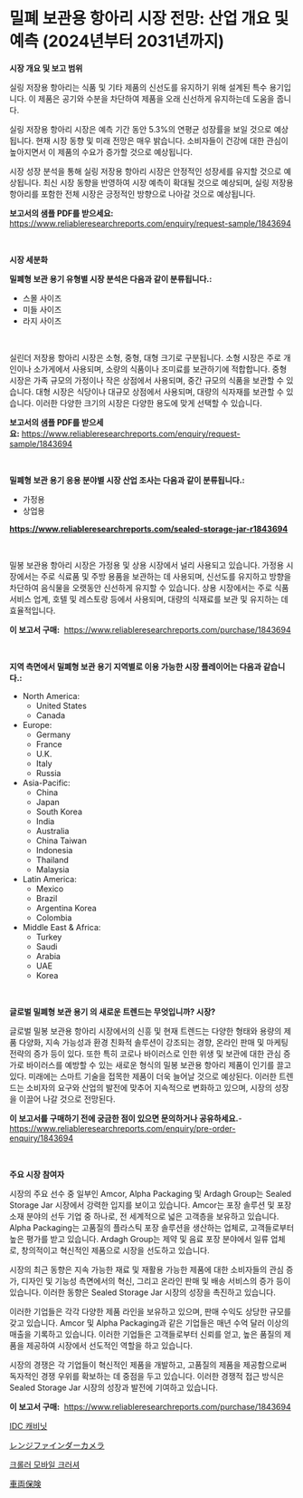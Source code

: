 <p><h1>밀폐 보관용 항아리 시장 전망: 산업 개요 및 예측 (2024년부터 2031년까지)</h1></p><p><strong>시장 개요 및 보고 범위</strong></p>
<p><p>실링 저장용 항아리는 식품 및 기타 제품의 신선도를 유지하기 위해 설계된 특수 용기입니다. 이 제품은 공기와 수분을 차단하여 제품을 오래 신선하게 유지하는데 도움을 줍니다.</p><p>실링 저장용 항아리 시장은 예측 기간 동안 5.3%의 연평균 성장률을 보일 것으로 예상됩니다. 현재 시장 동향 및 미래 전망은 매우 밝습니다. 소비자들이 건강에 대한 관심이 높아지면서 이 제품의 수요가 증가할 것으로 예상됩니다.</p><p>시장 성장 분석을 통해 실링 저장용 항아리 시장은 안정적인 성장세를 유지할 것으로 예상됩니다. 최신 시장 동향을 반영하여 시장 예측이 확대될 것으로 예상되며, 실링 저장용 항아리를 포함한 전체 시장은 긍정적인 방향으로 나아갈 것으로 예상됩니다.</p></p>
<p><strong>보고서의 샘플 PDF를 받으세요:</strong> <a href="https://www.reliableresearchreports.com/enquiry/request-sample/1843694">https://www.reliableresearchreports.com/enquiry/request-sample/1843694</a></p>
<p>&nbsp;</p>
<p><strong>시장 세분화</strong></p>
<p><strong>밀폐형 보관 용기 유형별 시장 분석은 다음과 같이 분류됩니다.:</strong></p>
<p><ul><li>스몰 사이즈</li><li>미들 사이즈</li><li>라지 사이즈</li></ul></p>
<p>&nbsp;</p>
<p><p>실린더 저장용 항아리 시장은 소형, 중형, 대형 크기로 구분됩니다. 소형 시장은 주로 개인이나 소가게에서 사용되며, 소량의 식품이나 조미료를 보관하기에 적합합니다. 중형 시장은 가족 규모의 가정이나 작은 상점에서 사용되며, 중간 규모의 식품을 보관할 수 있습니다. 대형 시장은 식당이나 대규모 상점에서 사용되며, 대량의 식자재를 보관할 수 있습니다. 이러한 다양한 크기의 시장은 다양한 용도에 맞게 선택할 수 있습니다.</p></p>
<p><strong>보고서의 샘플 PDF를 받으세요:</strong>&nbsp;<a href="https://www.reliableresearchreports.com/enquiry/request-sample/1843694">https://www.reliableresearchreports.com/enquiry/request-sample/1843694</a></p>
<p>&nbsp;</p>
<p><strong> 밀폐형 보관 용기 응용 분야별 시장 산업 조사는 다음과 같이 분류됩니다.:</strong></p>
<p><ul><li>가정용</li><li>상업용</li></ul></p>
<p><strong><a href="https://www.reliableresearchreports.com/sealed-storage-jar-r1843694">https://www.reliableresearchreports.com/sealed-storage-jar-r1843694</a></strong></p>
<p>&nbsp;</p>
<p><p>밀봉 보관용 항아리 시장은 가정용 및 상용 시장에서 널리 사용되고 있습니다. 가정용 시장에서는 주로 식료품 및 주방 용품을 보관하는 데 사용되며, 신선도를 유지하고 방향을 차단하여 음식물을 오랫동안 신선하게 유지할 수 있습니다. 상용 시장에서는 주로 식품 서비스 업계, 호텔 및 레스토랑 등에서 사용되며, 대량의 식재료를 보관 및 유지하는 데 효율적입니다.</p></p>
<p><strong>이 보고서 구매:</strong>&nbsp; <a href="https://www.reliableresearchreports.com/purchase/1843694">https://www.reliableresearchreports.com/purchase/1843694</a></p>
<p>&nbsp;</p>
<p><strong>지역 측면에서 밀폐형 보관 용기 지역별로 이용 가능한 시장 플레이어는 다음과 같습니다.:</strong></p>
<p><ul>
    <li>
        North America:
        <ul>
            <li>United States</li>
            <li>Canada</li>
        </ul>
    </li>
    <li>
        Europe:
        <ul>
            <li>Germany</li>
            <li>France</li>
            <li>U.K.</li>
            <li>Italy</li>
            <li>Russia</li>
        </ul>
    </li>
    <li>
        Asia-Pacific:
        <ul>
            <li>China</li>
            <li>Japan</li>
            <li>South Korea</li>
            <li>India</li>
            <li>Australia</li>
            <li>China Taiwan</li>
            <li>Indonesia</li>
            <li>Thailand</li>
            <li>Malaysia</li>
        </ul>
    </li>
    <li>
        Latin America:
        <ul>
            <li>Mexico</li>
            <li>Brazil</li>
            <li>Argentina Korea</li>
            <li>Colombia</li>
        </ul>
    </li>
    <li>
        Middle East & Africa:
        <ul>
            <li>Turkey</li>
            <li>Saudi</li>
            <li>Arabia</li>
            <li>UAE</li>
            <li>Korea</li>
        </ul>
    </li>
    </ul></p>
<p>&nbsp;</p>
<p><strong>글로벌 밀폐형 보관 용기 의 새로운 트렌드는 무엇입니까? 시장?</strong></p>
<p><p>글로벌 밀봉 보관용 항아리 시장에서의 신흥 및 현재 트렌드는 다양한 형태와 용량의 제품 다양화, 지속 가능성과 환경 친화적 솔루션이 강조되는 경향, 온라인 판매 및 마케팅 전략의 증가 등이 있다. 또한 특히 코로나 바이러스로 인한 위생 및 보관에 대한 관심 증가로 바이러스를 예방할 수 있는 새로운 형식의 밀봉 보관용 항아리 제품이 인기를 끌고 있다. 미래에는 스마트 기술을 접목한 제품이 더욱 늘어날 것으로 예상된다. 이러한 트렌드는 소비자의 요구와 산업의 발전에 맞추어 지속적으로 변화하고 있으며, 시장의 성장을 이끌어 나갈 것으로 전망된다.</p></p>
<p><strong>이 보고서를 구매하기 전에 궁금한 점이 있으면 문의하거나 공유하세요.</strong>- <a href="https://www.reliableresearchreports.com/enquiry/pre-order-enquiry/1843694">https://www.reliableresearchreports.com/enquiry/pre-order-enquiry/1843694</a></p>
<p>&nbsp;</p>
<p><strong>주요 시장 참여자</strong></p>
<p><p>시장의 주요 선수 중 일부인 Amcor, Alpha Packaging 및 Ardagh Group는 Sealed Storage Jar 시장에서 강력한 입지를 보이고 있습니다. Amcor는 포장 솔루션 및 포장 소재 분야의 선두 기업 중 하나로, 전 세계적으로 넓은 고객층을 보유하고 있습니다. Alpha Packaging는 고품질의 플라스틱 포장 솔루션을 생산하는 업체로, 고객들로부터 높은 평가를 받고 있습니다. Ardagh Group는 제약 및 음료 포장 분야에서 일류 업체로, 창의적이고 혁신적인 제품으로 시장을 선도하고 있습니다.</p><p>시장의 최근 동향은 지속 가능한 재료 및 재활용 가능한 제품에 대한 소비자들의 관심 증가, 디자인 및 기능성 측면에서의 혁신, 그리고 온라인 판매 및 배송 서비스의 증가 등이 있습니다. 이러한 동향은 Sealed Storage Jar 시장의 성장을 촉진하고 있습니다.</p><p>이러한 기업들은 각각 다양한 제품 라인을 보유하고 있으며, 판매 수익도 상당한 규모를 갖고 있습니다. Amcor 및 Alpha Packaging과 같은 기업들은 매년 수억 달러 이상의 매출을 기록하고 있습니다. 이러한 기업들은 고객들로부터 신뢰를 얻고, 높은 품질의 제품을 제공하여 시장에서 선도적인 역할을 하고 있습니다.</p><p>시장의 경쟁은 각 기업들이 혁신적인 제품을 개발하고, 고품질의 제품을 제공함으로써 독자적인 경쟁 우위를 확보하는 데 중점을 두고 있습니다. 이러한 경쟁적 접근 방식은 Sealed Storage Jar 시장의 성장과 발전에 기여하고 있습니다.</p></p>
<p><strong>이 보고서 구매:</strong>&nbsp;&nbsp;<a href="https://www.reliableresearchreports.com/purchase/1843694">https://www.reliableresearchreports.com/purchase/1843694</a></p>
<p><p><a href="https://medium.com/@wilsoniehn789562023/idc-%EC%BA%90%EB%B9%84%EB%8B%9B-%EC%8B%9C%EC%9E%A5-%EA%B7%9C%EB%AA%A8%EC%99%80-%EC%8B%9C%EC%9E%A5-%EB%8F%99%ED%96%A5-%EC%99%84%EC%A0%84%ED%95%9C-%EC%82%B0%EC%97%85-%EA%B0%9C%EC%9A%94-2024%EB%85%84%EB%B6%80%ED%84%B0-2031%EB%85%84%EA%B9%8C%EC%A7%80-592f5bf9c4c1">IDC 캐비닛</a></p><p><a href="https://medium.com/@mookiesville/%E8%B7%9D%E9%9B%A2%E8%A8%88%E3%82%AB%E3%83%A1%E3%83%A9%E5%B8%82%E5%A0%B4%E5%B1%95%E6%9C%9B-%E6%A5%AD%E7%95%8C%E6%A6%82%E6%B3%81%E3%81%A8%E4%BA%88%E6%B8%AC-2024%E5%B9%B4%E3%81%8B%E3%82%892031%E5%B9%B4%E3%81%BE%E3%81%A7-bd4cc84fa93b">レンジファインダーカメラ</a></p><p><a href="https://medium.com/@kirby6567566/%ED%81%AC%EB%A1%A4%EB%9F%AC-%EC%9D%B4%EB%8F%99%EC%8B%9D-%ED%81%AC%EB%9F%AC%EC%85%94-%EC%8B%9C%EC%9E%A5-%EC%A0%84%EB%A7%9D-%EC%82%B0%EC%97%85-%EA%B0%9C%EC%9A%94-%EB%B0%8F-%EC%98%88%EC%B8%A1-2024%EB%85%84%EB%B6%80%ED%84%B0-2031%EB%85%84%EA%B9%8C%EC%A7%80-6e17154d3da1">크롤러 모바일 크러셔</a></p><p><a href="https://medium.com/@levihamilton5801940/%E8%BB%8A%E4%B8%A1%E4%BF%9D%E9%99%BA%E5%B8%82%E5%A0%B4%E3%83%AC%E3%83%9D%E3%83%BC%E3%83%88%E3%81%AF-%E3%81%93%E3%81%AE%E5%B8%82%E5%A0%B4%E3%81%AE%E6%9C%80%E6%96%B0%E3%81%AE%E3%83%88%E3%83%AC%E3%83%B3%E3%83%89%E3%82%84%E6%88%90%E9%95%B7%E6%A9%9F%E4%BC%9A%E3%82%92%E6%98%8E%E3%82%89%E3%81%8B%E3%81%AB%E3%81%97%E3%81%A6%E3%81%84%E3%81%BE%E3%81%99-ec45c98558fd">車両保険</a></p></p>